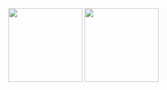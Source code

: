 <div>
<span height="150"
><img height=150 align="center" src="https://github-readme-stats.vercel.app/api?username=rfieve&show_icons=true&theme=dracula" /></span>
<span height="150"
><img height=150 align="center" src="https://github-readme-stats.vercel.app/api/top-langs?username=rfieve&layout=compact&langs_count=8&show_icons=true&theme=dracula" /></span>
</div>
